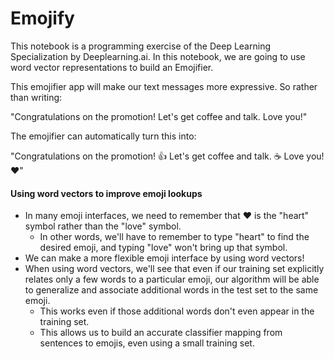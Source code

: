 # Emojify

This notebook is a programming exercise of the Deep Learning Specialization by Deeplearning.ai. In this notebook, we are going to use word vector representations to build an Emojifier.

This emojifier app will make our text messages more expressive. So rather than writing:

&quot;Congratulations on the promotion! Let&#39;s get coffee and talk. Love you!&quot;

The emojifier can automatically turn this into:

&quot;Congratulations on the promotion! 👍 Let&#39;s get coffee and talk. ☕️ Love you! ❤️&quot;

#### Using word vectors to improve emoji lookups

- In many emoji interfaces, we need to remember that ❤️ is the &quot;heart&quot; symbol rather than the &quot;love&quot; symbol.
  - In other words, we&#39;ll have to remember to type &quot;heart&quot; to find the desired emoji, and typing &quot;love&quot; won&#39;t bring up that symbol.
- We can make a more flexible emoji interface by using word vectors!
- When using word vectors, we&#39;ll see that even if our training set explicitly relates only a few words to a particular emoji, our algorithm will be able to generalize and associate additional words in the test set to the same emoji.
  - This works even if those additional words don&#39;t even appear in the training set.
  - This allows us to build an accurate classifier mapping from sentences to emojis, even using a small training set.
